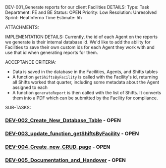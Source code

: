 
DEV-001_Generate reports for our client Facilities
DETAILS:
Type: Task
Department: FE and BE
Status: OPEN 
Priority: Low
Resolution: Unresolved
Sprint: HeatInferno
Time Estimate: 5h

ATTACHMENTS:

IMPLEMENTATION DETAILS:
Currently, the id of each Agent on the reports we generate is their internal database id. We'd like to add the ability for Facilities to save their own custom ids for each Agent they work with and use that id when generating reports for them.

ACCEPTANCE CRITERIA:
- Data is saved in the database in the Facilities, Agents, and Shifts tables
- A function `getShiftsByFacility` is called with the Facility's id, returning all Shifts worked that quarter, including some metadata about the Agent assigned to each
- A function `generateReport` is then called with the list of Shifts. It converts them into a PDF which can be submitted by the Facility for compliance.

SUB-TASKS:
### [DEV-002_Create_New_Database_Table](DEV-002_Create_New_Database_Table.md) - OPEN
### [DEV-003_update_function_getShiftsByFacility](DEV-003_update_function_getShiftsByFacility.md) - OPEN
### [DEV-004_Create_new_CRUD_page](DEV-004_Create_new_CRUD_page.md) - OPEN
### [DEV-005_Documentation_and_Handover](DEV-005_Documentation_and_Handover) - OPEN
